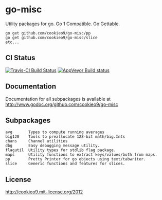 go-misc
=======
Utility packages for go. Go 1 Compatible. Go Gettable.

    go get github.com/cookieo9/go-misc/pp
    go get github.com/cookieo9/go-misc/slice
    etc...

CI Status
---------
[![Travis-CI Build Status](https://travis-ci.org/cookieo9/go-misc.png?branch=master)](https://travis-ci.org/cookieo9/go-misc)
[![AppVeyor Build status](https://ci.appveyor.com/api/projects/status/lx4lxbtc34plp921/branch/master)](https://ci.appveyor.com/project/cookieo9/go-misc/branch/master)

Documentation
-------------
Documentation for all subpackages is available at http://www.godoc.org/github.com/cookieo9/go-misc

Subpackages
-----------
    avg       Types to compute running averages
    big128    Tools to preallocate 128-bit math/big.Ints
    chans     Channel utilities
    dbg       Easy debugging message utility.
    flagutil  Utility types for stdlib flag package.
    maps      Utility functions to extract keys/values/both from maps.
    pp        Pretty Printer for go objects using text/tabwriter.
    slice     Generic functions and features for slices.

License
-------
http://cookieo9.mit-license.org/2012
